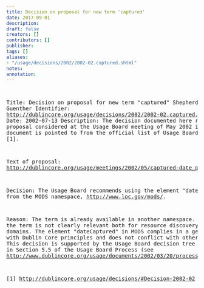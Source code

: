 ```yaml
---
title: Decision on proposal for new term 'captured'
date: 2017-09-01
description: 
draft: false
creators: []
contributors: []
publisher: 
tags: []
aliases:
- "/usage/decisions/2002/2002-02.captured.shtml"
notes: 
annotation: 
---
```


<!--#include virtual="/ssi/header.shtml" --><pre>
Title: Decision on proposal for new term "captured"
Shepherd: Rebecca Guenther
Identifier: <a href="/usage/decisions/2002/2002-02.captured.shtml">http://dublincore.org/usage/decisions/2002/2002-02.captured.shtml</a>
Date: 2002-07-13
Description: The decision documented here refers to a proposal
                  considered at the Usage Board meeting of May 2002
                  in Bath. This document is pointed to from
                  the official list of Usage Board Decisions [1].

Text of proposal: <a href="/usage/meetings/2002/05/captured-date_prop.html">http://dublincore.org/usage/meetings/2002/05/captured-date_prop.html</a>

Decision: The Usage Board recommends using the
element "dateCaptured" from the MODS namespace,
<a href="http://www.loc.gov/mods/">http://www.loc.gov/mods/</a>.

Reason: The term is already available in another namespace.
Moreover, the term is not clearly relevant both for resource
discovery and across domains. The element "dateCaptured"
in MODS complies in a general way with Dublin Core
principles and does not conflict with other DC terms.
This decision is supported by the Usage Board decision tree
condition #2 in Section 5.5 of the Usage Board Process (see
<a href="/usage/documents/2002/03/20/process/">http://www.dublincore.org/usage/documents/2002/03/20/process/</a>).

[1] <a href="/usage/decisions/#Decision-2002-02">http://dublincore.org/usage/decisions/#Decision-2002-02</a>
</pre><!--#include virtual="/ssi/footer.shtml" -->
